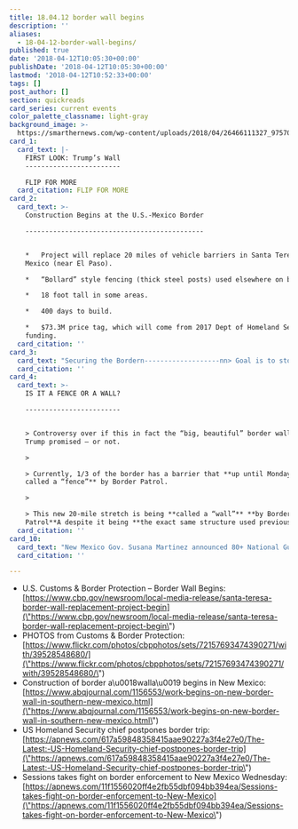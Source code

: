 ```yaml
---
title: 18.04.12 border wall begins
description: ''
aliases:
  - 18-04-12-border-wall-begins/
published: true
date: '2018-04-12T10:05:30+00:00'
publishDate: '2018-04-12T10:05:30+00:00'
lastmod: '2018-04-12T10:52:33+00:00'
tags: []
post_author: []
section: quickreads
card_series: current events
color_palette_classname: light-gray
background_image: >-
  https://smarthernews.com/wp-content/uploads/2018/04/26466111327_975703df99_q.jpg
card_1:
  card_text: |-
    FIRST LOOK: Trump’s Wall
    ------------------------

    FLIP FOR MORE
  card_citation: FLIP FOR MORE
card_2:
  card_text: >-
    Construction Begins at the U.S.-Mexico Border

    ---------------------------------------------


    *   Project will replace 20 miles of vehicle barriers in Santa Teresa, New
    Mexico (near El Paso).

    *   “Bollard” style fencing (thick steel posts) used elsewhere on border.

    *   18 foot tall in some areas.

    *   400 days to build.

    *   $73.3M price tag, which will come from 2017 Dept of Homeland Security
    funding.
  card_citation: ''
card_3:
  card_text: "Securing the Bordern-------------------nn> Goal is to stop the **25K people,**A **34K lbs of marijuana** & **140 lbs of cocaine** that came thru El Paso sector (a 260-mile stretch) last year.n> n> **_ax1CItax19s going to be harder to get over, harder to get through, harder to get underneath. Itax19s going to have a five-foot, anti-scaling plate at the top.ax1D_**n> n> Chief Patrol Agent Aaron Hull"
  card_citation: ''
card_4:
  card_text: >-
    IS IT A FENCE OR A WALL?

    ------------------------


    > Controversy over if this in fact the “big, beautiful” border wall Pres.
    Trump promised — or not.

    > 

    > Currently, 1/3 of the border has a barrier that **up until Monday was
    called a “fence”** by Border Patrol.

    > 

    > This new 20-mile stretch is being **called a “wall”** **by Border
    Patrol**A despite it being **the exact same structure used previously**.
  card_citation: ''
card_10:
  card_text: "New Mexico Gov. Susana Martinez announced 80+ National Guard soldiers will report to the area this week to support Border Patrol agents - the first of a force of 250 members deployed by Prez w/ the Governorax19s approval.nn[view sources](https://smarthernews.com/18-04-12-border-wall-begins/)"
  card_citation: ''

---
```

*   U.S. Customs & Border Protection – Border Wall Begins: [https://www.cbp.gov/newsroom/local-media-release/santa-teresa-border-wall-replacement-project-begin](\"https://www.cbp.gov/newsroom/local-media-release/santa-teresa-border-wall-replacement-project-begin\")
*   PHOTOS from Customs & Border Protection: [https://www.flickr.com/photos/cbpphotos/sets/72157693474390271/with/39528548680/](\"https://www.flickr.com/photos/cbpphotos/sets/72157693474390271/with/39528548680/\")
*   Construction of border a\\u0018walla\\u0019 begins in New Mexico: [https://www.abqjournal.com/1156553/work-begins-on-new-border-wall-in-southern-new-mexico.html](\"https://www.abqjournal.com/1156553/work-begins-on-new-border-wall-in-southern-new-mexico.html\")
*   US Homeland Security chief postpones border trip: [https://apnews.com/617a59848358415aae90227a3f4e27e0/The-Latest:-US-Homeland-Security-chief-postpones-border-trip](\"https://apnews.com/617a59848358415aae90227a3f4e27e0/The-Latest:-US-Homeland-Security-chief-postpones-border-trip\")
*   Sessions takes fight on border enforcement to New Mexico Wednesday: [https://apnews.com/11f1556020ff4e2fb55dbf094bb394ea/Sessions-takes-fight-on-border-enforcement-to-New-Mexico](\"https://apnews.com/11f1556020ff4e2fb55dbf094bb394ea/Sessions-takes-fight-on-border-enforcement-to-New-Mexico\")